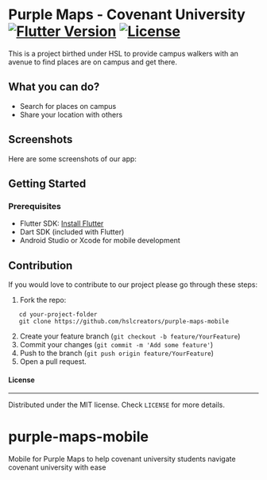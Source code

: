 # Purple Maps -  Covenant University [![Flutter Version](https://img.shields.io/badge/flutter-vX.X.X-blue)](https://flutter.dev) [![License](https://img.shields.io/badge/license-MIT-green)](./LICENSE)

This is a project birthed under HSL to provide campus walkers with an avenue to find places are on campus and get there.




## What you can do?
 - Search for places on campus
 - Share your location with others

 ## Screenshots
 Here are some screenshots of our app:

## Getting Started
### Prerequisites
- Flutter SDK: [Install Flutter](https://flutter.dev/docs/get-started/install)
- Dart SDK (included with Flutter)
- Android Studio or Xcode for mobile development

## Contribution

If you would love to contribute to our project please go through these steps:

 1. Fork the repo:
 ```
    cd your-project-folder
    git clone https://github.com/hslcreators/purple-maps-mobile
 ```
 2.  Create your feature branch (`git checkout -b feature/YourFeature`)
 3. Commit your changes (`git commit -m 'Add some feature'`)
 4. Push to the branch (`git push origin feature/YourFeature`)
 5. Open a pull request.


#### License
______
Distributed under the MIT license.  Check `LICENSE` for more details.

# purple-maps-mobile
Mobile for Purple Maps to help covenant university students navigate covenant university with ease

